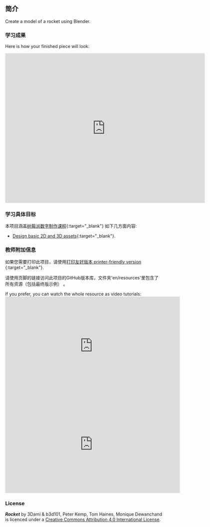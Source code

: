 ## 简介

Create a model of a rocket using Blender.

### 学习成果

Here is how your finished piece will look:

<div class="sketchfab-embed-wrapper"><iframe width="640" height="480" src="https://sketchfab.com/models/5660fd9d487e4175bd3b7d97c6277f39/embed" frameborder="0" allowvr allowfullscreen mozallowfullscreen="true" webkitallowfullscreen="true" onmousewheel=""></iframe>
</div>

### 学习具体目标

本项目涵盖[树莓派数字制作课程](http://rpf.io/curriculum){:target="_blank"} 如下几方面内容:

+ [Design basic 2D and 3D assets](https://curriculum.raspberrypi.org/design/creator/){:target="_blank"}.

### 教师附加信息

如果您需要打印此项目，请使用[打印友好版本 printer-friendly version ](https://projects.raspberrypi.org/en/projects/blender-rocket/print){:target="_blank"}.

请使用页脚的链接访问此项目的GitHub版本库，文件夹'en/resources'里包含了所有资源（包括最终版示例） 。

If you prefer, you can watch the whole resource as video tutorials: <iframe width="560" height="315" src="https://www.youtube.com/embed/SlhTaqJvqlo?rel=0" frameborder="0" allowfullscreen mark="crwd-mark"></iframe> <iframe width="560" height="315" src="https://www.youtube.com/embed/7jj5e2LckMQ?rel=0" frameborder="0" allowfullscreen mark="crwd-mark"></iframe> 

### License

***Rocket*** by 3Dami & b3d101, Peter Kemp, Tom Haines, Monique Dewanchand is licenced under a [Creative Commons Attribution 4.0 International License](http://creativecommons.org/licenses/by-sa/4.0/).